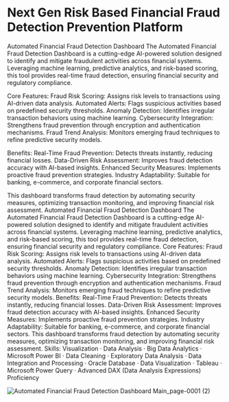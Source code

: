 # Next Gen Risk Based Financial Fraud Detection Prevention Platform

Automated Financial Fraud Detection Dashboard
The Automated Financial Fraud Detection Dashboard is a cutting-edge AI-powered solution designed to identify and mitigate fraudulent activities across financial systems. Leveraging machine learning, predictive analytics, and risk-based scoring, this tool provides real-time fraud detection, ensuring financial security and regulatory compliance.

Core Features:
Fraud Risk Scoring: Assigns risk levels to transactions using AI-driven data analysis.
Automated Alerts: Flags suspicious activities based on predefined security thresholds.
Anomaly Detection: Identifies irregular transaction behaviors using machine learning.
Cybersecurity Integration: Strengthens fraud prevention through encryption and authentication mechanisms.
Fraud Trend Analysis: Monitors emerging fraud techniques to refine predictive security models.

Benefits:
Real-Time Fraud Prevention: Detects threats instantly, reducing financial losses.
Data-Driven Risk Assessment: Improves fraud detection accuracy with AI-based insights.
Enhanced Security Measures: Implements proactive fraud prevention strategies.
Industry Adaptability: Suitable for banking, e-commerce, and corporate financial sectors.

This dashboard transforms fraud detection by automating security measures, optimizing transaction monitoring, and improving financial risk assessment.
Automated Financial Fraud Detection Dashboard The Automated Financial Fraud Detection Dashboard is a cutting-edge AI-powered solution designed to identify and mitigate fraudulent activities across financial systems. Leveraging machine learning, predictive analytics, and risk-based scoring, this tool provides real-time fraud detection, ensuring financial security and regulatory compliance. Core Features: Fraud Risk Scoring: Assigns risk levels to transactions using AI-driven data analysis. Automated Alerts: Flags suspicious activities based on predefined security thresholds. Anomaly Detection: Identifies irregular transaction behaviors using machine learning. Cybersecurity Integration: Strengthens fraud prevention through encryption and authentication mechanisms. Fraud Trend Analysis: Monitors emerging fraud techniques to refine predictive security models. Benefits: Real-Time Fraud Prevention: Detects threats instantly, reducing financial losses. Data-Driven Risk Assessment: Improves fraud detection accuracy with AI-based insights. Enhanced Security Measures: Implements proactive fraud prevention strategies. Industry Adaptability: Suitable for banking, e-commerce, and corporate financial sectors. This dashboard transforms fraud detection by automating security measures, optimizing transaction monitoring, and improving financial risk assessment.
Skills: Visualization · Data Analysis · Big Data Analytics · Microsoft Power BI · Data Cleaning · Exploratory Data Analysis · Data Integration and Processing · Oracle Database · Data Visualization · Tableau · Microsoft Power Query · Advanced DAX (Data Analysis Expressions) Proficiency

![Automated Financial Fraud Detection Dashboard Main_page-0001 (2)](https://github.com/user-attachments/assets/88d2c05f-2174-4300-846a-2a0ffe63b1a7)
